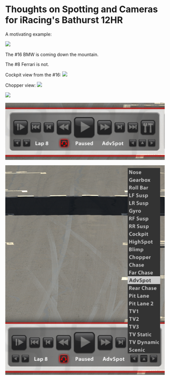 # Thoughts on Spotting and Cameras for iRacing's Bathurst 12HR

A motivating example:

![](img/motivating_example.png)

The #16 BMW is coming down the mountain.

The #8 Ferrari is not.

Cockpit view from the #16: ![](img/cockpit_view.png)

Chopper view: ![](img/chopper_view.png)






![](img/large_capture_test.png)

![](img/replay_controls.png)

![](img/available_cams.png)
